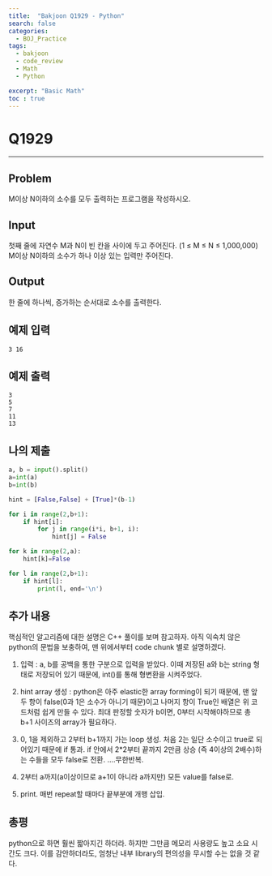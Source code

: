 ```yaml
---
title:  "Bakjoon Q1929 - Python"
search: false
categories: 
  - BOJ_Practice
tags:
  - bakjoon
  - code_review
  - Math
  - Python

excerpt: "Basic Math"
toc : true
---
```


# __Q1929__
___
## Problem
M이상 N이하의 소수를 모두 출력하는 프로그램을 작성하시오.

## Input
첫째 줄에 자연수 M과 N이 빈 칸을 사이에 두고 주어진다. (1 ≤ M ≤ N ≤ 1,000,000) M이상 N이하의 소수가 하나 이상 있는 입력만 주어진다.

## Output
한 줄에 하나씩, 증가하는 순서대로 소수를 출력한다.

## 예제 입력
```
3 16
```

## 예제 출력
```
3
5
7
11
13
```

## 나의 제출
```py
a, b = input().split()
a=int(a)
b=int(b)

hint = [False,False] + [True]*(b-1)

for i in range(2,b+1):
    if hint[i]:
        for j in range(i*i, b+1, i):
            hint[j] = False

for k in range(2,a):
    hint[k]=False

for l in range(2,b+1):
    if hint[l]:
        print(l, end='\n')
```

## 추가 내용
핵심적인 알고리즘에 대한 설명은 C++ 풀이를 보며 참고하자. 아직 익숙치 않은 python의 문법을 보충하여, 맨 위에서부터 code chunk 별로 설명하겠다.

1. 입력 : a, b를 공백을 통한 구분으로 입력을 받았다. 이때 저장된 a와 b는 string 형태로 저장되어 있기 때문에, int()를 통해 형변환을 시켜주었다. 

2. hint array 생성 : python은 아주 elastic한 array forming이 되기 때문에, 맨 앞 두 항이 false(0과 1은 소수가 아니기 때문)이고 나머지 항이 True인 배열은 위 코드처럼 쉽게 만들 수 있다. 최대 판정할 숫자가 b이면, 0부터 시작해야하므로 총 b+1 사이즈의 array가 필요하다.

3. 0, 1을 제외하고 2부터 b+1까지 가는 loop 생성. 처음 2는 일단 소수이고 true로 되어있기 때문에 if 통과. if 안에서 2*2부터 끝까지 2만큼 상승 (즉 4이상의 2배수)하는 수들을 모두 false로 전환. ....무한반복.

4. 2부터 a까지(a이상이므로 a+1이 아니라 a까지만) 모든 value를 false로.

5. print. 매번 repeat할 때마다 끝부분에 개행 삽입.

## 총평
python으로 하면 훨씬 짧아지긴 하더라. 하지만 그만큼 메모리 사용량도 높고 소요 시간도 크다. 이를 감안하더라도, 엄청난 내부 library의 편의성을 무시할 수는 없을 것 같다.